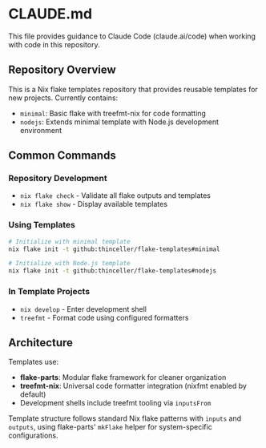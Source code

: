 # CLAUDE.md

This file provides guidance to Claude Code (claude.ai/code) when working with code in this repository.

## Repository Overview

This is a Nix flake templates repository that provides reusable templates for new projects. Currently contains:
- `minimal`: Basic flake with treefmt-nix for code formatting
- `nodejs`: Extends minimal template with Node.js development environment

## Common Commands

### Repository Development
- `nix flake check` - Validate all flake outputs and templates
- `nix flake show` - Display available templates

### Using Templates
```sh
# Initialize with minimal template
nix flake init -t github:thinceller/flake-templates#minimal

# Initialize with Node.js template
nix flake init -t github:thinceller/flake-templates#nodejs
```

### In Template Projects
- `nix develop` - Enter development shell
- `treefmt` - Format code using configured formatters

## Architecture

Templates use:
- **flake-parts**: Modular flake framework for cleaner organization
- **treefmt-nix**: Universal code formatter integration (nixfmt enabled by default)
- Development shells include treefmt tooling via `inputsFrom`

Template structure follows standard Nix flake patterns with `inputs` and `outputs`, using flake-parts' `mkFlake` helper for system-specific configurations.
